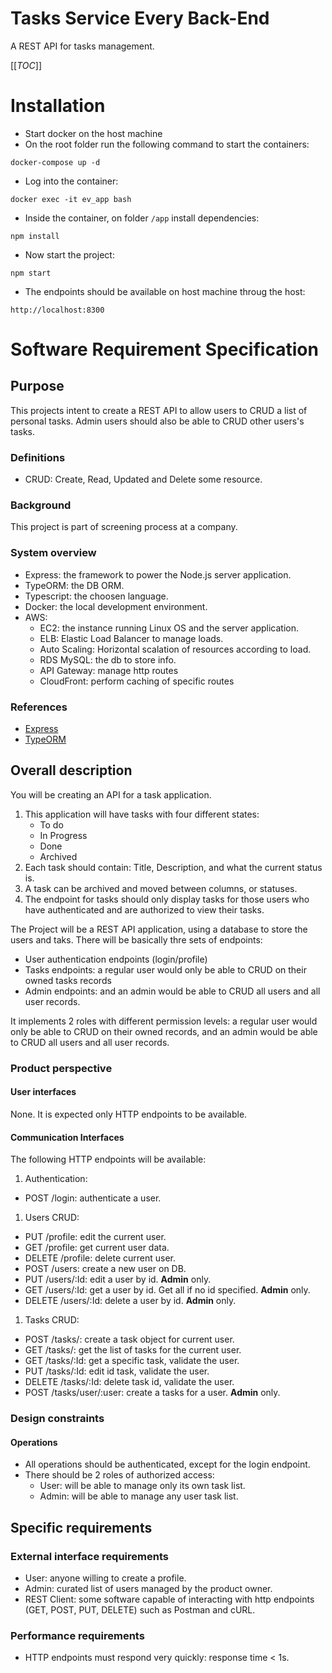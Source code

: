 # Tasks Service Every Back-End
A REST API for tasks management.

[[_TOC_]]

# Installation
- Start docker on the host machine
- On the root folder run the following command to start the containers:
```
docker-compose up -d
```
- Log into the container:
```
docker exec -it ev_app bash
```
- Inside the container, on folder `/app` install dependencies:
```
npm install
```
- Now start the project:
```
npm start
```
- The endpoints should be available on host machine throug the host:
```
http://localhost:8300
```

# Software Requirement Specification

## Purpose
This projects intent to create a REST API to allow users to CRUD a list of personal tasks. Admin users should also be able to CRUD other users's tasks.

### Definitions
- CRUD: Create, Read, Updated and Delete some resource.

### Background
This project is part of screening process at a company.

### System overview
- Express: the framework to power the Node.js server application.
- TypeORM: the DB ORM.
- Typescript: the choosen language.
- Docker: the local development environment.
- AWS:
  - EC2: the instance running Linux OS and the server application.
  - ELB: Elastic Load Balancer to manage loads.
  - Auto Scaling: Horizontal scalation of resources according to load.
  - RDS MySQL: the db to store info.
  - API Gateway: manage http routes
  - CloudFront: perform caching of specific routes

### References
- [Express](https://expressjs.com/)
- [TypeORM](https://typeorm.io/#/)

## Overall description
You will be creating an API for a task application.

1. This application will have tasks with four different states:
   - To do
   - In Progress
   - Done
   - Archived
2. Each task should contain: Title, Description, and what the current status is.
3. A task can be archived and moved between columns, or statuses.
4. The endpoint for tasks should only display tasks for those users who have authenticated and are authorized to view their tasks.

The Project will be a REST API application, using a database to store the users and taks. There will be basically thre sets of endpoints:
- User authentication endpoints (login/profile)
- Tasks endpoints: a regular user would only be able to CRUD on their owned tasks records
- Admin endpoints: and an admin would be able to CRUD all users and all user records.

It implements 2 roles with different permission levels: a regular user would only be able to CRUD on their owned records, and an admin would be able to CRUD all users and all user records.

### Product perspective
#### User interfaces
None. It is expected only HTTP endpoints to be available.

#### Communication Interfaces
The following HTTP endpoints will be available:

1. Authentication:
  - POST    /login: authenticate a user.

1. Users CRUD:
  - PUT     /profile: edit the current user.
  - GET     /profile: get current user data.
  - DELETE  /profile: delete current user.
  - POST    /users: create a new user on DB.
  - PUT     /users/:Id: edit a user by id. **Admin** only.
  - GET     /users/:Id: get a user by id. Get all if no id specified. **Admin** only.
  - DELETE  /users/:Id: delete a user by id. **Admin** only.

1. Tasks CRUD: 
  - POST    /tasks/: create a task object for current user.
  - GET     /tasks/: get the list of tasks for the current user.
  - GET     /tasks/:Id: get a specific task, validate the user.
  - PUT   /tasks/:Id: edit id task, validate the user.
  - DELETE  /tasks/:Id: delete task id, validate the user.
  - POST    /tasks/user/:user: create a tasks for a user. **Admin** only.

### Design constraints
#### Operations
- All operations should be authenticated, except for the login endpoint.
- There should be 2 roles of authorized access:
  - User: will be able to manage only its own task list.
  - Admin: will be able to manage any user task list.

## Specific requirements
### External interface requirements
- User: anyone willing to create a profile.
- Admin: curated list of users managed by the product owner.
- REST Client: some software capable of interacting with http endpoints (GET, POST, PUT, DELETE) such as Postman and cURL.

### Performance requirements
- HTTP endpoints must respond very quickly: response time < 1s.
